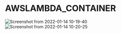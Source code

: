 # AWSLAMBDA_CONTAINER
![Screenshot from 2022-01-14 10-19-40](https://user-images.githubusercontent.com/51083187/149453452-e2909c5e-0565-4df9-99ad-7f7d25bc9d04.png)
![Screenshot from 2022-01-14 10-20-25](https://user-images.githubusercontent.com/51083187/149453457-5041e485-0604-4ee0-bf47-e1e7f8aaea84.png)
